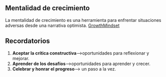 ## Mentalidad de crecimiento

 La mentalidad de crecimiento es una herramienta para enfrentar situaciones adversas desde una narrativa optimista. 
 [GrowthMindset](https://hbr.org/2016/01/what-having-a-growth-mindset-actually-means)

## Recordatorios 
 1. **Aceptar la crítica constructiva**-->oportunidades para reflexionar y mejorar.
 2. **Aprender de los desafíos**-->oportunidades para aprender y crecer.
 3. **Celebrar y honrar el progreso**--> un paso a la vez.

    
